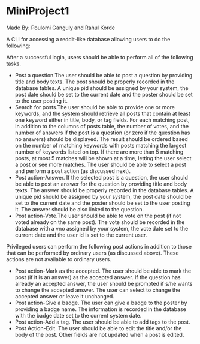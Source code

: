 # MiniProject1
  
  Made By: Poulomi Ganguly and Rahul Korde
  
  A CLI for accessing a reddit-like database allowing users to do the following:
  
  After a successful login, users should be able to perform all of the following tasks.

  * Post a question.The user should be able to post a question by providing title and body texts. The post should be properly recorded in the database tables. A unique pid should be assigned by your system, the post date should be set to the current date and the poster should be set to the user posting it.
  * Search for posts.The user should be able to provide one or more keywords, and the system should retrieve all posts that contain at least one keyword either in title, body, or tag fields. For each matching post, in addition to the columns of posts table, the number of votes, and the number of answers if the post is a question (or zero if the question has no answers) should be displayed. The result should be ordered based on the number of matching keywords with posts matching the largest number of keywords listed on top. If there are more than 5 matching posts, at most 5 matches will be shown at a time, letting the user select a post or see more matches. The user should be able to select a post and perform a post action (as discussed next).
  * Post action-Answer. If the selected post is a question, the user should be able to post an answer for the question by providing title and body texts. The answer should be properly recorded in the database tables. A unique pid should be assigned by your system, the post date should be set to the current date and the poster should be set to the user posting it. The answer should be also linked to the question.
  * Post action-Vote.The user should be able to vote on the post (if not voted already on the same post). The vote should be recorded in the database with a vno assigned by your system, the vote date set to the current date and the user id is set to the current user.

Privileged users can perform the following post actions in addition to those that can be performed by ordinary users (as discussed above). These actions are not available to ordinary users.

  * Post action-Mark as the accepted. The user should be able to mark the post (if it is an answer) as the accepted answer. If the question has already an accepted answer, the user should be prompted if s/he wants to change the accepted answer. The user can select to change the accepted answer or leave it unchanged.
  * Post action-Give a badge. The user can give a badge to the poster by providing a badge name. The information is recorded in the database with the badge date set to the current system date.
  * Post action-Add a tag. The user should be able to add tags to the post.
  * Post Action-Edit. The user should be able to edit the title and/or the body of the post. Other fields are not updated when a post is edited.
